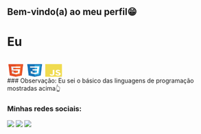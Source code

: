 ## Bem-vindo(a) ao meu perfil😁 

 <div>
   <h1>Eu </h1>
</div>
    
<div style="display: inline_block">
<br>
 <img align="center" alt="HTML" height="30" width="40" src="https://raw.githubusercontent.com/devicons/devicon/master/icons/html5/html5-original.svg">
 <img align="center" alt="CSS" height="30" width="40" src="https://raw.githubusercontent.com/devicons/devicon/master/icons/css3/css3-original.svg">
 <img align="center" alt="Js" height="30" width="40" src="https://raw.githubusercontent.com/devicons/devicon/master/icons/javascript/javascript-plain.svg">
</div>
### Observação: Eu sei o básico das linguagens de programação mostradas acima👆
<br>
 
### Minhas redes sociais:
 
<div> 
  <a href="https://www.youtube.com/kevy0012" target="_blank"><img src="https://img.shields.io/badge/YouTube-FF0000?style=for-the-badge&logo=youtube&logoColor=white" target="_blank"></a>
  <a href="https://discord.gg/5DVhGKVf4h" target="_blank"><img src="https://img.shields.io/badge/Discord-7289DA?style=for-the-badge&logo=discord&logoColor=white" target="_blank"></a> 
  <a href = "mailto:..."><img src="https://img.shields.io/badge/-Gmail-%23333?style=for-the-badge&logo=gmail&logoColor=white" target="_blank"></a>
</div>

